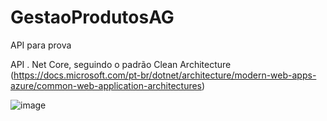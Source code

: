 # GestaoProdutosAG
API para prova


API . Net Core, seguindo o padrão Clean Architecture (https://docs.microsoft.com/pt-br/dotnet/architecture/modern-web-apps-azure/common-web-application-architectures)


![image](https://user-images.githubusercontent.com/27286681/217387901-5f802da7-c24c-4b6e-99e8-1cfbfe8bf344.png)
